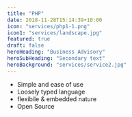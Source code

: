 ```yaml
---
title: "PHP"
date: 2018-11-28T15:14:39+10:00
icon: "services/php1-1.png"
icon1: "services/landscape.jpg"
featured: true
draft: false
heroHeading: "Business Advisory"
heroSubHeading: "Secondary text"
heroBackground: "services/service2.jpg"
---
```


<!-- &#8226; Simple and ease of use\
&#8226; Loosely typed language\
&#8226; flexibile & embedded nature\
&#8226; Open Source\
&#8226; Cross-platform compatibility\
&#8226; Active community support\
&#8226; Fast and efficient -->

- Simple and ease of use
- Loosely typed language
- flexibile & embedded nature
- Open Source
